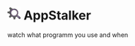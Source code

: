 # <img width=auto height="30" src="https://raw.githubusercontent.com/PlayerG9/AppStalker/master/README.assets/icon.png" alt="app-icon"> AppStalker
watch what programm you use and when
